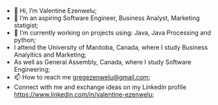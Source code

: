 - 👋 Hi, I’m Valentine Ezenwelu;
- 👀 I’m an aspiring Software Engineer, Business Analyst, Marketing statigist; 
- 🌱 I’m currently working on projects using: Java, Java Processing and python;
-    I attend the University of Manitoba, Canada, where I study Business Analyitics and Marketing;
-    As well as General Assembly, Canada, where I study Software Engineering;
- 📫 How to reach me gregezenwelu@gmail.com;
-    Connect with me and exchange ideas on my Linkedin profile https://www.linkedin.com/in/valentine-ezenwelu;
